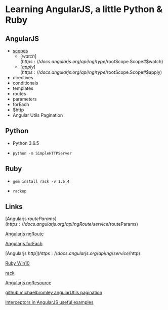 # Learning AngularJS, a little Python & Ruby

## AngularJS

- [scopes](https://docs.angularjs.org/guide/scope)
    - [$watch](https://docs.angularjs.org/api/ng/type/$rootScope.Scope#$watch)
    - [$apply](https://docs.angularjs.org/api/ng/type/$rootScope.Scope#$apply)
- directives
- conditionals
- templates
- routes
- parameters
- forEach
- $http
- Angular Utils Pagination

## Python

- Python 3.6.5

- `python -m SimpleHTTPServer`

## Ruby

- `gem install rack -v 1.6.4`

- `rackup`

## Links

[Angularjs $routeParams](https://docs.angularjs.org/api/ngRoute/service/$routeParams)

[Angularjs ngRoute](https://docs.angularjs.org/api/ngRoute)

[Angularjs forEach](https://docs.angularjs.org/api/ng/function/angular.forEach)

[Angularjs $http](https://docs.angularjs.org/api/ng/service/$http)

[Ruby Win10](https://rubyinstaller.org/)

[rack](https://rack.github.io/)

[Angularjs ngResource](https://docs.angularjs.org/api/ngResource/service/$resource)

[github michaelbromley angularUtils pagination](https://github.com/michaelbromley/angularUtils/tree/master/src/directives/pagination)

[Interceptors in AngularJS useful examples](http://www.webdeveasy.com/interceptors-in-angularjs-and-useful-examples/)
